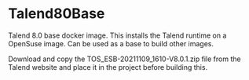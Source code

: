 # Talend80Base
Talend 8.0 base docker image. This installs the Talend runtime on a OpenSuse image.
Can be used as a base to build other images.

Download and copy the TOS_ESB-20211109_1610-V8.0.1.zip file from the Talend website and place it in the project before building this.